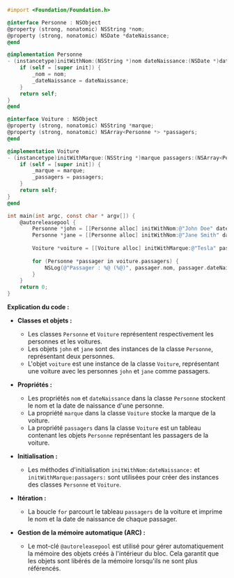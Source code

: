 ```objective-c
#import <Foundation/Foundation.h>

@interface Personne : NSObject
@property (strong, nonatomic) NSString *nom;
@property (strong, nonatomic) NSDate *dateNaissance;
@end

@implementation Personne
- (instancetype)initWithNom:(NSString *)nom dateNaissance:(NSDate *)dateNaissance {
    if (self = [super init]) {
        _nom = nom;
        _dateNaissance = dateNaissance;
    }
    return self;
}
@end

@interface Voiture : NSObject
@property (strong, nonatomic) NSString *marque;
@property (strong, nonatomic) NSArray<Personne *> *passagers;
@end

@implementation Voiture
- (instancetype)initWithMarque:(NSString *)marque passagers:(NSArray<Personne *> *)passagers {
    if (self = [super init]) {
        _marque = marque;
        _passagers = passagers;
    }
    return self;
}
@end

int main(int argc, const char * argv[]) {
    @autoreleasepool {
        Personne *john = [[Personne alloc] initWithNom:@"John Doe" dateNaissance:[NSDate dateWithTimeIntervalSince1970:0]];
        Personne *jane = [[Personne alloc] initWithNom:@"Jane Smith" dateNaissance:[NSDate dateWithTimeIntervalSince1970:0]];
        
        Voiture *voiture = [[Voiture alloc] initWithMarque:@"Tesla" passagers:@[john, jane]];
        
        for (Personne *passager in voiture.passagers) {
            NSLog(@"Passager : %@ (%@)", passager.nom, passager.dateNaissance);
        }
    }
    return 0;
}
```

**Explication du code :**

* **Classes et objets :**
    * Les classes `Personne` et `Voiture` représentent respectivement les personnes et les voitures.
    * Les objets `john` et `jane` sont des instances de la classe `Personne`, représentant deux personnes.
    * L'objet `voiture` est une instance de la classe `Voiture`, représentant une voiture avec les personnes `john` et `jane` comme passagers.

* **Propriétés :**
    * Les propriétés `nom` et `dateNaissance` dans la classe `Personne` stockent le nom et la date de naissance d'une personne.
    * La propriété `marque` dans la classe `Voiture` stocke la marque de la voiture.
    * La propriété `passagers` dans la classe `Voiture` est un tableau contenant les objets `Personne` représentant les passagers de la voiture.

* **Initialisation :**
    * Les méthodes d'initialisation `initWithNom:dateNaissance:` et `initWithMarque:passagers:` sont utilisées pour créer des instances des classes `Personne` et `Voiture`.

* **Itération :**
    * La boucle `for` parcourt le tableau `passagers` de la voiture et imprime le nom et la date de naissance de chaque passager.

* **Gestion de la mémoire automatique (ARC) :**
    * Le mot-clé `@autoreleasepool` est utilisé pour gérer automatiquement la mémoire des objets créés à l'intérieur du bloc. Cela garantit que les objets sont libérés de la mémoire lorsqu'ils ne sont plus référencés.